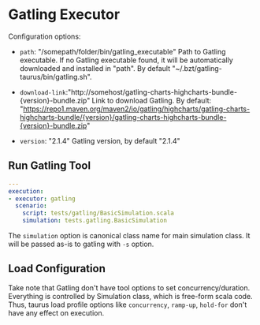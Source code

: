 # Gatling Executor

Configuration options:

 - `path`: "/somepath/folder/bin/gatling_executable"
    Path to Gatling executable.
    If no Gatling executable found, it will be automatically downloaded and installed in "path".
    By default "~/.bzt/gatling-taurus/bin/gatling.sh".
    
 - `download-link`:"http://somehost/gatling-charts-highcharts-bundle-{version}-bundle.zip"
    Link to download Gatling.
    By default: "https://repo1.maven.org/maven2/io/gatling/highcharts/gatling-charts-highcharts-bundle/{version}/gatling-charts-highcharts-bundle-{version}-bundle.zip"
    
 -  `version`: "2.1.4"
    Gatling version, by default "2.1.4"

## Run Gatling Tool

```yaml
---
execution:
- executor: gatling
  scenario:
    script: tests/gatling/BasicSimulation.scala
    simulation: tests.gatling.BasicSimulation
```

The `simulation` option is canonical class name for main simulation class. It will be passed as-is to gatling with `-s` option.

## Load Configuration

Take note that Gatling don't have tool options to set concurrency/duration. Everything is controlled by Simulation class, which is free-form scala code. Thus, taurus load profile options like `concurrency`, `ramp-up`, `hold-for` don't have any effect on execution. 